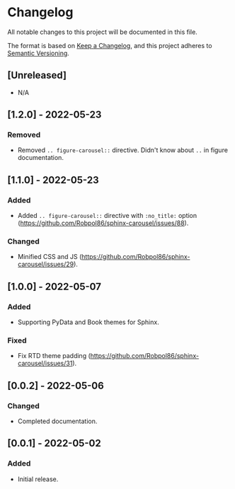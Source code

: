 # Changelog

All notable changes to this project will be documented in this file.

The format is based on [Keep a Changelog](https://keepachangelog.com/en/1.0.0/),
and this project adheres to [Semantic Versioning](https://semver.org/spec/v2.0.0.html).

## [Unreleased]

- N/A

## [1.2.0] - 2022-05-23

### Removed

- Removed `.. figure-carousel::` directive. Didn't know about `..` in figure documentation.

## [1.1.0] - 2022-05-23

### Added

- Added `.. figure-carousel::` directive with `:no_title:` option (https://github.com/Robpol86/sphinx-carousel/issues/88).

### Changed

- Minified CSS and JS (https://github.com/Robpol86/sphinx-carousel/issues/29).

## [1.0.0] - 2022-05-07

### Added

- Supporting PyData and Book themes for Sphinx.

### Fixed

- Fix RTD theme padding (https://github.com/Robpol86/sphinx-carousel/issues/31).

## [0.0.2] - 2022-05-06

### Changed

- Completed documentation.

## [0.0.1] - 2022-05-02

### Added

- Initial release.
